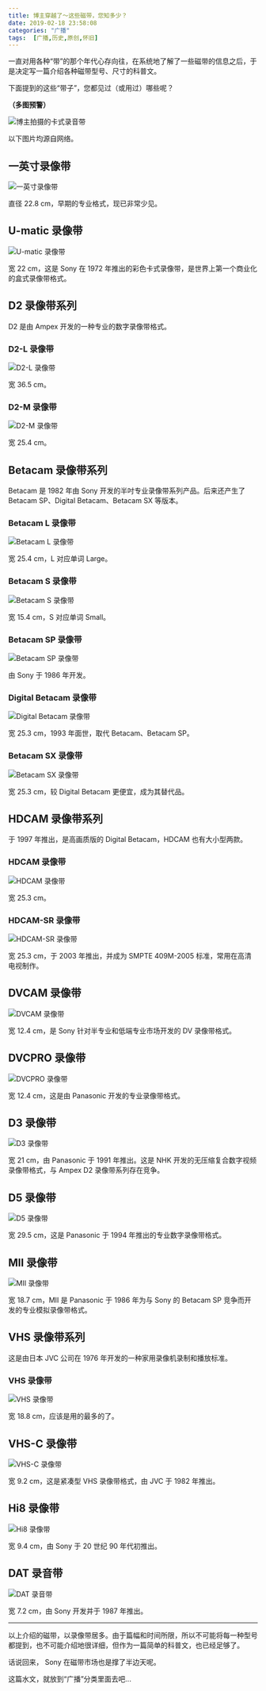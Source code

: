 ```yaml
---
title: 博主穿越了～这些磁带，您知多少？
date: 2019-02-18 23:58:08
categories: "广播"
tags:  [广播,历史,原创,怀旧]
---
```

一直对用各种“带”的那个年代心存向往，在系统地了解了一些磁带的信息之后，于是决定写一篇介绍各种磁带型号、尺寸的科普文。

下面提到的这些“带子”，您都见过（或用过）哪些呢？

**（多图预警）**

![博主拍摄的卡式录音带](https://cdn-image.ibcl.us/Tape-Size_20190218/1.jpg "博主拍摄的卡式录音带")

<!--more-->

以下图片均源自网络。

## 一英寸录像带

![一英寸录像带](https://cdn-image.ibcl.us/Tape-Size_20190218/2.jpg "一英寸录像带")

直径 22.8 cm，早期的专业格式，现已非常少见。

## U-matic 录像带

![U-matic 录像带](https://cdn-image.ibcl.us/Tape-Size_20190218/3.jpg "U-matic 录像带")

宽 22 cm，这是 Sony 在 1972 年推出的彩色卡式录像带，是世界上第一个商业化的盒式录像带格式。

## D2 录像带系列

D2 是由 Ampex 开发的一种专业的数字录像带格式。

### D2-L 录像带

![D2-L 录像带](https://cdn-image.ibcl.us/Tape-Size_20190218/4.jpg "D2-L 录像带")

宽 36.5 cm。

### D2-M 录像带

![D2-M 录像带](https://cdn-image.ibcl.us/Tape-Size_20190218/5.jpg "D2-M 录像带")

宽 25.4 cm。

## Betacam 录像带系列

Betacam 是 1982 年由 Sony 开发的半吋专业录像带系列产品。后来还产生了 Betacam SP、Digital Betacam、Betacam SX 等版本。

### Betacam L 录像带

![Betacam L 录像带](https://cdn-image.ibcl.us/Tape-Size_20190218/6.jpg "Betacam L 录像带")

宽 25.4 cm，L 对应单词 Large。

### Betacam S 录像带

![Betacam S 录像带](https://cdn-image.ibcl.us/Tape-Size_20190218/7.jpg "Betacam S 录像带")

宽 15.4 cm，S 对应单词 Small。

### Betacam SP 录像带

![Betacam SP 录像带](https://cdn-image.ibcl.us/Tape-Size_20190218/8.jpg "Betacam SP 录像带")

由 Sony 于 1986 年开发。

### Digital Betacam 录像带

![Digital Betacam 录像带](https://cdn-image.ibcl.us/Tape-Size_20190218/9.jpg "Digital Betacam 录像带")

宽 25.3 cm，1993 年面世，取代 Betacam、Betacam SP。

### Betacam SX 录像带

![Betacam SX 录像带](https://cdn-image.ibcl.us/Tape-Size_20190218/10.jpg "Betacam SX 录像带")

宽 25.3 cm，较 Digital Betacam 更便宜，成为其替代品。

## HDCAM 录像带系列

于 1997 年推出，是高画质版的 Digital Betacam，HDCAM 也有大小型两款。

### HDCAM 录像带

![HDCAM 录像带](https://cdn-image.ibcl.us/Tape-Size_20190218/11.jpg "HDCAM 录像带")

宽 25.3 cm。

### HDCAM-SR 录像带

![HDCAM-SR 录像带](https://cdn-image.ibcl.us/Tape-Size_20190218/12.jpg "HDCAM-SR 录像带")

宽 25.3 cm，于 2003 年推出，并成为 SMPTE 409M-2005 标准，常用在高清电视制作。

## DVCAM 录像带

![DVCAM 录像带](https://cdn-image.ibcl.us/Tape-Size_20190218/13.jpg "DVCAM 录像带")

宽 12.4 cm，是 Sony 针对半专业和低端专业市场开发的 DV 录像带格式。

## DVCPRO 录像带

![DVCPRO 录像带](https://cdn-image.ibcl.us/Tape-Size_20190218/14.jpg "DVCPRO 录像带")

宽 12.4 cm，这是由 Panasonic 开发的专业录像带格式。

## D3 录像带

![D3 录像带](https://cdn-image.ibcl.us/Tape-Size_20190218/15.jpg "D3 录像带")

宽 21 cm，由 Panasonic 于 1991 年推出。这是 NHK 开发的无压缩复合数字视频录像带格式，与 Ampex D2 录像带系列存在竞争。

## D5 录像带

![D5 录像带](https://cdn-image.ibcl.us/Tape-Size_20190218/16.jpg "D5 录像带")

宽 29.5 cm，这是 Panasonic 于 1994 年推出的专业数字录像带格式。

## MⅡ 录像带

![MⅡ 录像带](https://cdn-image.ibcl.us/Tape-Size_20190218/17.jpg "MⅡ 录像带")

宽 18.7 cm，MⅡ 是 Panasonic 于 1986 年为与 Sony 的 Betacam SP 竞争而开发的专业模拟录像带格式。

## VHS 录像带系列

这是由日本 JVC 公司在 1976 年开发的一种家用录像机录制和播放标准。

### VHS 录像带

![VHS 录像带](https://cdn-image.ibcl.us/Tape-Size_20190218/18.jpg "VHS 录像带")

宽 18.8 cm，应该是用的最多的了。

## VHS-C 录像带

![VHS-C 录像带](https://cdn-image.ibcl.us/Tape-Size_20190218/19.jpg "VHS-C 录像带")

宽 9.2 cm，这是紧凑型 VHS 录像带格式，由 JVC 于 1982 年推出。

## Hi8 录像带

![Hi8 录像带](https://cdn-image.ibcl.us/Tape-Size_20190218/20.jpg "Hi8 录像带")

宽 9.4 cm，由 Sony 于 20 世纪 90 年代初推出。

## DAT 录音带

![DAT 录音带](https://cdn-image.ibcl.us/Tape-Size_20190218/21.jpg "DAT 录音带")

宽 7.2 cm，由 Sony 开发并于 1987 年推出。

---

以上介绍的磁带，以录像带居多。由于篇幅和时间所限，所以不可能将每一种型号都提到，也不可能介绍地很详细，但作为一篇简单的科普文，也已经足够了。

话说回来， Sony 在磁带市场也是撑了半边天呢。

这篇水文，就放到“广播”分类里面去吧...